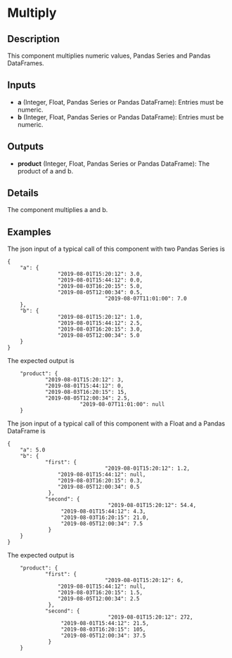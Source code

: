 # Multiply

## Description
This component multiplies numeric values, Pandas Series and Pandas DataFrames.

## Inputs
* **a** (Integer, Float, Pandas Series or Pandas DataFrame): Entries must be numeric.
* **b** (Integer, Float, Pandas Series or Pandas DataFrame): Entries must be numeric.

## Outputs
* **product** (Integer, Float, Pandas Series or Pandas DataFrame): The product of a and b.

## Details
The component multiplies a and b. 

## Examples
The json input of a typical call of this component with two Pandas Series is
```
{
	"a": {
				"2019-08-01T15:20:12": 3.0,
				"2019-08-01T15:44:12": 0.0,
				"2019-08-03T16:20:15": 5.0,
				"2019-08-05T12:00:34": 0.5,
                               "2019-08-07T11:01:00": 7.0
	},
	"b": {
				"2019-08-01T15:20:12": 1.0,
				"2019-08-01T15:44:12": 2.5,
				"2019-08-03T16:20:15": 3.0,
				"2019-08-05T12:00:34": 5.0    
	}
}
```
The expected output is
```
	"product": {
			"2019-08-01T15:20:12": 3,
			"2019-08-01T15:44:12": 0,
			"2019-08-03T16:20:15": 15,
			"2019-08-05T12:00:34": 2.5,
                       "2019-08-07T11:01:00": null
	}

```

The json input of a typical call of this component with a Float and a Pandas DataFrame is
```
{
	"a": 5.0
    "b": {
			"first": {
                               "2019-08-01T15:20:12": 1.2,
				"2019-08-01T15:44:12": null,
				"2019-08-03T16:20:15": 0.3,
				"2019-08-05T12:00:34": 0.5
             },
            "second": {
                                "2019-08-01T15:20:12": 54.4,
				 "2019-08-01T15:44:12": 4.3,
				 "2019-08-03T16:20:15": 21.0,
				 "2019-08-05T12:00:34": 7.5
             }
	}
}
```
The expected output is
```
	"product": {
			"first": {
                               "2019-08-01T15:20:12": 6,
				"2019-08-01T15:44:12": null,
				"2019-08-03T16:20:15": 1.5,
				"2019-08-05T12:00:34": 2.5
             },
            "second": {
                                "2019-08-01T15:20:12": 272,
				 "2019-08-01T15:44:12": 21.5,
				 "2019-08-03T16:20:15": 105,
				 "2019-08-05T12:00:34": 37.5
             }
	}
```
